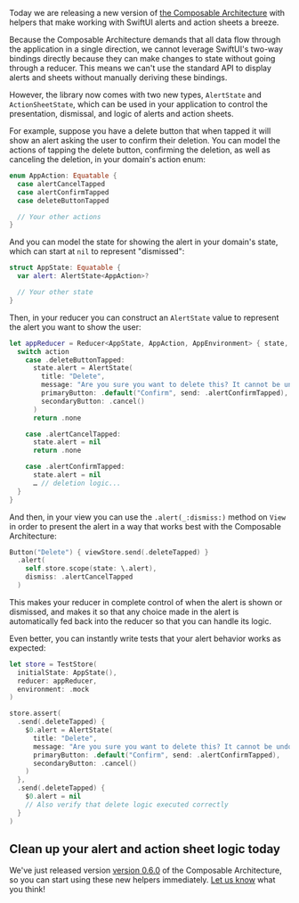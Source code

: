 Today we are releasing a new version of [the Composable Architecture](https://github.com/pointfreeco/swift-composable-architecture) with helpers that make working with SwiftUI alerts and action sheets a breeze.

Because the Composable Architecture demands that all data flow through the application in a single direction, we cannot leverage SwiftUI's two-way bindings directly because they can make changes to state without going through a reducer. This means we can't use the standard API to display alerts and sheets without manually deriving these bindings.

However, the library now comes with two new types, `AlertState` and `ActionSheetState`, which can be used in your application to control the presentation, dismissal, and logic of alerts and action sheets.

For example, suppose you have a delete button that when tapped it will show an alert asking the user to confirm their deletion.
You can model the actions of tapping the delete button, confirming the deletion, as well as canceling the deletion, in your domain's action enum:

```swift
enum AppAction: Equatable {
  case alertCancelTapped
  case alertConfirmTapped
  case deleteButtonTapped

  // Your other actions
}
```

And you can model the state for showing the alert in your domain's state, which can start at `nil` to represent "dismissed":

```swift
struct AppState: Equatable {
  var alert: AlertState<AppAction>?

  // Your other state
}
```

Then, in your reducer you can construct an `AlertState` value to represent the alert you want to show the user:

```swift
let appReducer = Reducer<AppState, AppAction, AppEnvironment> { state, action, environment in
  switch action
    case .deleteButtonTapped:
      state.alert = AlertState(
        title: "Delete",
        message: "Are you sure you want to delete this? It cannot be undone.",
        primaryButton: .default("Confirm", send: .alertConfirmTapped),
        secondaryButton: .cancel()
      )
      return .none

    case .alertCancelTapped:
      state.alert = nil
      return .none

    case .alertConfirmTapped:
      state.alert = nil
      … // deletion logic...
  }
}
```

And then, in your view you can use the `.alert(_:dismiss:)` method on `View` in order to present the alert in a way that works best with the Composable Architecture:

```swift
Button("Delete") { viewStore.send(.deleteTapped) }
  .alert(
    self.store.scope(state: \.alert),
    dismiss: .alertCancelTapped
  )
```

This makes your reducer in complete control of when the alert is shown or dismissed, and makes it so that any choice made in the alert is automatically fed back into the reducer so that you can handle its logic.

Even better, you can instantly write tests that your alert behavior works as expected:

```swift
let store = TestStore(
  initialState: AppState(),
  reducer: appReducer,
  environment: .mock
)

store.assert(
  .send(.deleteTapped) {
    $0.alert = AlertState(
      title: "Delete",
      message: "Are you sure you want to delete this? It cannot be undone.",
      primaryButton: .default("Confirm", send: .alertConfirmTapped),
      secondaryButton: .cancel()
    )
  },
  .send(.deleteTapped) {
    $0.alert = nil
    // Also verify that delete logic executed correctly
  }
)
```

## Clean up your alert and action sheet logic today

We've just released version [version 0.6.0](https://github.com/pointfreeco/swift-composable-architecture/releases/tag/0.6.0) of the Composable Architecture, so you can start using these new helpers immediately. [Let us know](https://twitter.com/pointfreeco) what you think!
